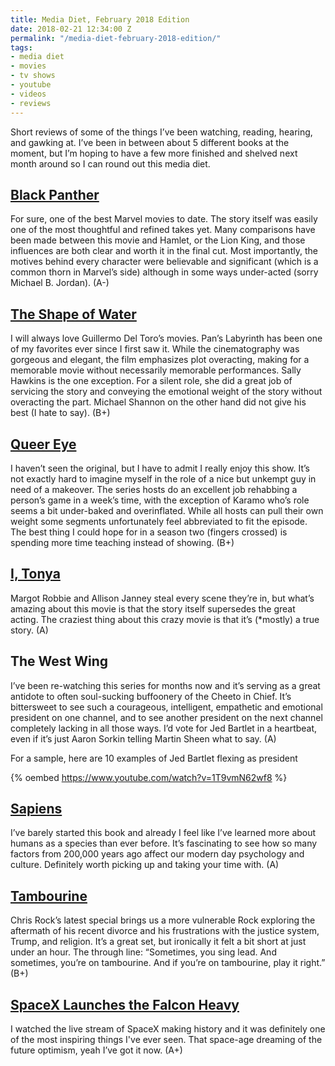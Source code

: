 ```yaml
---
title: Media Diet, February 2018 Edition
date: 2018-02-21 12:34:00 Z
permalink: "/media-diet-february-2018-edition/"
tags:
- media diet
- movies
- tv shows
- youtube
- videos
- reviews
---
```


Short reviews of some of the things I’ve been watching, reading, hearing, and gawking at. I’ve been in between about 5 different books at the moment, but I’m hoping to have a few more finished and shelved next month around so I can round out this media diet.

<!-- more -->

## [Black Panther](https://www.youtube.com/watch?v=xjDjIWPwcPU)

For sure, one of the best Marvel movies to date. The story itself was easily one of the most thoughtful and refined takes yet. Many comparisons have been made between this movie and Hamlet, or the Lion King, and those influences are both clear and worth it in the final cut. Most importantly, the motives behind every character were believable and significant (which is a common thorn in Marvel’s side) although in some ways under-acted (sorry Michael B. Jordan). (A-)

## [The Shape of Water](https://www.youtube.com/watch?v=uiA4B5Y63IQ)

I will always love Guillermo Del Toro’s movies. Pan’s Labyrinth has been one of my favorites ever since I first saw it. While the cinematography was gorgeous and elegant, the film emphasizes plot overacting, making for a memorable movie without necessarily memorable performances. Sally Hawkins is the one exception. For a silent role, she did a great job of servicing the story and conveying the emotional weight of the story without overacting the part. Michael Shannon on the other hand did not give his best (I hate to say). (B\+)

## [Queer Eye](https://www.youtube.com/watch?v=GZMrivD2Aok)

I haven’t seen the original, but I have to admit I really enjoy this show. It’s not exactly hard to imagine myself in the role of a nice but unkempt guy in need of a makeover. The series hosts do an excellent job rehabbing a person’s game in a week’s time, with the exception of Karamo who’s role seems a bit under-baked and overinflated. While all hosts can pull their own weight some segments unfortunately feel abbreviated to fit the episode. The best thing I could hope for in a season two (fingers crossed) is spending more time teaching instead of showing. (B\+)

## [I, Tonya](https://www.youtube.com/watch?v=OXZQ5DfSAAc)

Margot Robbie and Allison Janney steal every scene they’re in, but what’s amazing about this movie is that the story itself supersedes the great acting. The craziest thing about this crazy movie is that it’s (\*mostly) a true story. (A)

## The West Wing

I’ve been re-watching this series for months now and it’s serving as a great antidote to often soul-sucking buffoonery of the Cheeto in Chief. It’s bittersweet to see such a courageous, intelligent, empathetic and emotional president on one channel, and to see another president on the next channel completely lacking in all those ways. I’d vote for Jed Bartlet in a heartbeat, even if it’s just Aaron Sorkin telling Martin Sheen what to say. (A)

For a sample, here are 10 examples of Jed Bartlet flexing as president

{% oembed https://www.youtube.com/watch?v=1T9vmN62wf8 %}

## [Sapiens](https://www.amazon.com/Sapiens-Humankind-Yuval-Noah-Harari/dp/0062316117/ref=sr_1_3_twi_pap_2?ie=UTF8&qid=1519216816&sr=8-3&keywords=sapiens)

I’ve barely started this book and already I feel like I’ve learned more about humans as a species than ever before. It’s fascinating to see how so many factors from 200,000 years ago affect our modern day psychology and culture. Definitely worth picking up and taking your time with. (A)

## [Tambourine](https://www.youtube.com/watch?v=Iz46th3HSMU)

Chris Rock’s latest special brings us a more vulnerable Rock exploring the aftermath of his recent divorce and his frustrations with the justice system, Trump, and religion. It’s a great set, but ironically it felt a bit short at just under an hour. The through line: “Sometimes, you sing lead. And sometimes, you’re on tambourine. And if you’re on tambourine, play it right.” (B\+)

## [SpaceX Launches the Falcon Heavy](https://www.youtube.com/watch?v=wbSwFU6tY1c)

I watched the live stream of SpaceX making history and it was definitely one of the most inspiring things I've ever seen. That space-age dreaming of the future optimism, yeah I’ve got it now. (A\+)